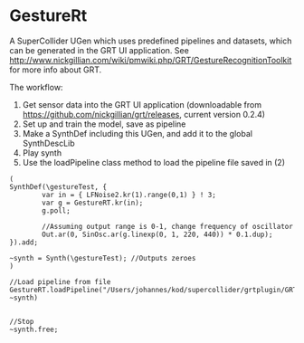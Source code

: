 # GestureRt

A SuperCollider UGen which uses predefined pipelines and datasets, which can be generated in the GRT UI application. See http://www.nickgillian.com/wiki/pmwiki.php/GRT/GestureRecognitionToolkit for more info about GRT.


The workflow:

1. Get sensor data into the GRT UI application (downloadable from https://github.com/nickgillian/grt/releases, current version 0.2.4)
2. Set up and train the model, save as pipeline
3. Make a SynthDef including this UGen, and add it to the global SynthDescLib
4. Play synth
5. Use the loadPipeline class method to load the pipeline file saved in (2)

```SuperCollider
(
SynthDef(\gestureTest, {
        var in = { LFNoise2.kr(1).range(0,1) } ! 3;
        var g = GestureRT.kr(in);
        g.poll;

        //Assuming output range is 0-1, change frequency of oscillator
        Out.ar(0, SinOsc.ar(g.linexp(0, 1, 220, 440)) * 0.1.dup);
}).add;

~synth = Synth(\gestureTest); //Outputs zeroes
)

//Load pipeline from file
GestureRT.loadPipeline("/Users/johannes/kod/supercollider/grtplugin/GRT_V0.1_18_OSX/pipeline.txt", ~synth)


//Stop
~synth.free;
```
